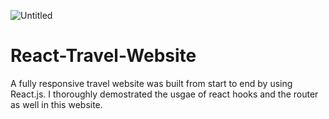 ![Untitled](https://user-images.githubusercontent.com/81466617/115120936-bba1fe80-9fcd-11eb-8c39-448e37c2530f.jpg)
# React-Travel-Website

A fully responsive travel website was built from start to end by using React.js. I thoroughly demostrated the usgae of react hooks and the router as well in this website. 
